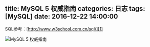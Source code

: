 title: MySQL 5 权威指南
categories: 日志
tags: [MySQL]
date: 2016-12-22 14:00:00
---
SQL参考：[http://www.w3school.com.cn/sql/][1]

![MySQL 5 权威指南][2]


  [1]: http://www.w3school.com.cn/sql/
  [2]: http://www.zhouyuanchao.com/usr/uploads/2020/06/3760830490.jpg